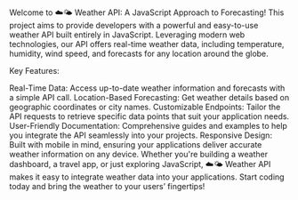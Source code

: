 Welcome to ☁️🌤️ Weather API: A JavaScript Approach to Forecasting! This project aims to provide developers with a powerful and easy-to-use weather API built entirely in JavaScript. Leveraging modern web technologies, our API offers real-time weather data, including temperature, humidity, wind speed, and forecasts for any location around the globe.

Key Features:

Real-Time Data: Access up-to-date weather information and forecasts with a simple API call.
Location-Based Forecasting: Get weather details based on geographic coordinates or city names.
Customizable Endpoints: Tailor the API requests to retrieve specific data points that suit your application needs.
User-Friendly Documentation: Comprehensive guides and examples to help you integrate the API seamlessly into your projects.
Responsive Design: Built with mobile in mind, ensuring your applications deliver accurate weather information on any device.
Whether you're building a weather dashboard, a travel app, or just exploring JavaScript, ☁️🌤️ Weather API makes it easy to integrate weather data into your applications. Start coding today and bring the weather to your users’ fingertips!

